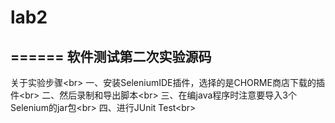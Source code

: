 # lab2
======
软件测试第二次实验源码
------
关于实验步骤\<br>
一、安装SeleniumIDE插件，选择的是CHORME商店下载的插件\<br>
二、然后录制和导出脚本\<br>
三、在编java程序时注意要导入3个Selenium的jar包\<br>
四、进行JUnit Test\<br>
